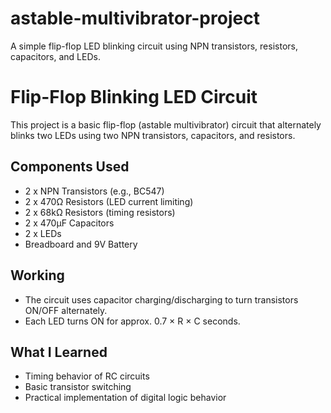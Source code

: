 # astable-multivibrator-project
A simple flip-flop LED blinking circuit using NPN transistors, resistors, capacitors, and LEDs.
# Flip-Flop Blinking LED Circuit

This project is a basic flip-flop (astable multivibrator) circuit that alternately blinks two LEDs using two NPN transistors, capacitors, and resistors.

## Components Used
- 2 x NPN Transistors (e.g., BC547)
- 2 x 470Ω Resistors (LED current limiting)
- 2 x 68kΩ Resistors (timing resistors)
- 2 x 470µF Capacitors
- 2 x LEDs
- Breadboard and 9V Battery

## Working
- The circuit uses capacitor charging/discharging to turn transistors ON/OFF alternately.
- Each LED turns ON for approx. 0.7 × R × C seconds.

## What I Learned
- Timing behavior of RC circuits
- Basic transistor switching
- Practical implementation of digital logic behavior
